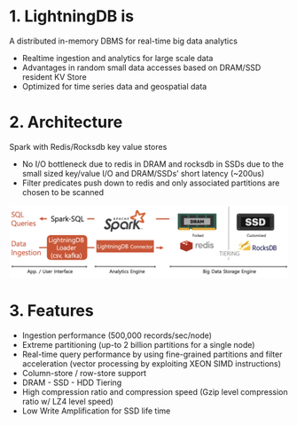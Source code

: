 # 1. LightningDB is

A distributed in-memory DBMS for real-time big data analytics

- Realtime ingestion and analytics for large scale data
- Advantages in random small data accesses based on DRAM/SSD resident KV Store
- Optimized for time series data and geospatial data

# 2. Architecture

Spark with Redis/Rocksdb key value stores 

- No I/O bottleneck due to redis in DRAM and rocksdb in SSDs due to the small sized key/value I/O and DRAM/SSDs’ short latency (~200us)
- Filter predicates push down to redis and only associated partitions are chosen to be scanned

![flashbase-architecture2](./images/lightningdb_architecture.png)

# 3. Features

- Ingestion performance (500,000 records/sec/node)
- Extreme partitioning (up-to 2 billion partitions for a single node)
- Real-time query performance by using fine-grained partitions and filter acceleration (vector processing by exploiting XEON SIMD instructions)
- Column-store / row-store support
- DRAM - SSD - HDD Tiering
- High  compression  ratio  and  compression  speed  (Gzip  level  compression ratio w/ LZ4 level speed)
- Low Write Amplification for SSD life time
